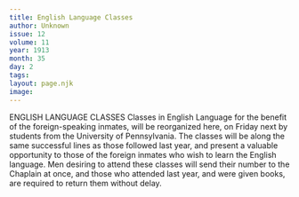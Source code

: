 ```yaml
---
title: English Language Classes
author: Unknown
issue: 12
volume: 11
year: 1913
month: 35
day: 2
tags:
layout: page.njk
image:
---
```

ENGLISH LANGUAGE CLASSES    Classes in English Language for the benefit of the foreign-speaking inmates, will be reorganized here, on Friday next by students from the University of Pennsylvania. The classes will be along the same successful lines as those followed last year, and present a valuable opportunity to those of the foreign inmates who wish to learn the English language. Men desiring to attend these classes will send their number to the Chaplain at once, and those who attended last year, and were given books, are required to return them without delay.
